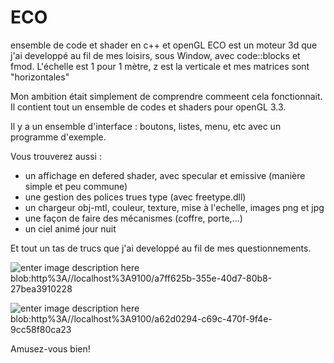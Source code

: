 # ECO
ensemble de code et shader en c++ et openGL
ECO est un moteur 3d que j'ai developpé au fil de mes loisirs, sous Window, avec code::blocks et fmod.
L'échelle est 1 pour 1 mètre, z est la verticale et mes matrices sont "horizontales"

Mon ambition était simplement de comprendre commeent cela fonctionnait.
Il contient tout un ensemble de codes et shaders pour openGL 3.3.

Il y a un ensemble d'interface : boutons, listes, menu, etc avec un programme d'exemple.

Vous trouverez aussi :
* un affichage en defered shader, avec specular et emissive (manière simple et peu commune)
* une gestion des polices trues type (avec freetype.dll)
* un chargeur obj-mtl, couleur, texture, mise à l'echelle, images png et jpg
* une façon de faire des mécanismes (coffre, porte,...)
* un ciel animé jour nuit

Et tout un tas de trucs que j'ai developpé au fil de mes questionnements.

![enter image description here][1]
blob:http%3A//localhost%3A9100/a7ff625b-355e-40d7-80b8-27bea3910228

![enter image description here][2]
blob:http%3A//localhost%3A9100/a62d0294-c69c-470f-9f4e-9cc58f80ca23

Amusez-vous bien!


  [1]: #file:ba82e5ab-a4c9-038d-41ec-dc62903e2b45
  [2]: #file:a430b650-638b-f9e2-467e-02e362efdd7d
